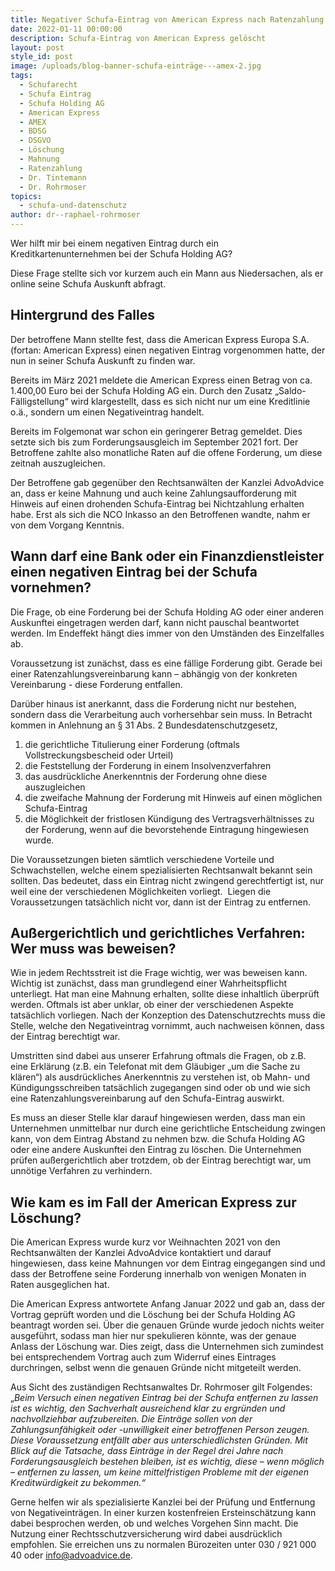 ```yaml
---
title: Negativer Schufa-Eintrag von American Express nach Ratenzahlung gelöscht
date: 2022-01-11 00:00:00
description: Schufa-Eintrag von American Express gelöscht
layout: post
style_id: post
image: /uploads/blog-banner-schufa-einträge---amex-2.jpg
tags:
  - Schufarecht
  - Schufa Eintrag
  - Schufa Holding AG
  - American Express
  - AMEX
  - BDSG
  - DSGVO
  - Löschung
  - Mahnung
  - Ratenzahlung
  - Dr. Tintemann
  - Dr. Rohrmoser
topics:
  - schufa-und-datenschutz
author: dr--raphael-rohrmoser
---
```

Wer hilft mir bei einem negativen Eintrag durch ein Kreditkartenunternehmen bei der Schufa Holding AG?&nbsp;

Diese Frage stellte sich vor kurzem auch ein Mann aus Niedersachen, als er online seine Schufa Auskunft abfragt.&nbsp;

## **Hintergrund des Falles**

Der betroffene Mann stellte fest, dass die American Express Europa S.A. (fortan: American Express) einen negativen Eintrag vorgenommen hatte, der nun in seiner Schufa Auskunft zu finden war.&nbsp;

Bereits im März 2021 meldete die American Express einen Betrag von ca. 1.400,00 Euro bei der Schufa Holding AG ein. Durch den Zusatz „Saldo-Fälligstellung“ wird klargestellt, dass es sich nicht nur um eine Kreditlinie o.ä., sondern um einen Negativeintrag handelt.

Bereits im Folgemonat war schon ein geringerer Betrag gemeldet. Dies setzte sich bis zum Forderungsausgleich im September 2021 fort. Der Betroffene zahlte also monatliche Raten auf die offene Forderung, um diese zeitnah auszugleichen.

Der Betroffene gab gegenüber den Rechtsanwälten der Kanzlei AdvoAdvice an, dass er keine Mahnung und auch keine Zahlungsaufforderung mit Hinweis auf einen drohenden Schufa-Eintrag bei Nichtzahlung erhalten habe. Erst als sich die NCO Inkasso an den Betroffenen wandte, nahm er von dem Vorgang Kenntnis.

## **Wann darf eine Bank oder ein Finanzdienstleister einen negativen Eintrag bei der Schufa vornehmen?**

Die Frage, ob eine Forderung bei der Schufa Holding AG oder einer anderen Auskunftei eingetragen werden darf, kann nicht pauschal beantwortet werden. Im Endeffekt hängt dies immer von den Umständen des Einzelfalles ab.

Voraussetzung ist zunächst, dass es eine fällige Forderung gibt. Gerade bei einer Ratenzahlungsvereinbarung kann – abhängig von der konkreten Vereinbarung - diese Forderung entfallen.

Darüber hinaus ist anerkannt, dass die Forderung nicht nur bestehen, sondern dass die Verarbeitung auch vorhersehbar sein muss. In Betracht kommen in Anlehnung an &sect; 31 Abs. 2 Bundesdatenschutzgesetz,

1. die gerichtliche Titulierung einer Forderung (oftmals Vollstreckungsbescheid oder Urteil)
2. die Feststellung der Forderung in einem Insolvenzverfahren
3. das ausdrückliche Anerkenntnis der Forderung ohne diese auszugleichen
4. die zweifache Mahnung der Forderung mit Hinweis auf einen möglichen Schufa-Eintrag
5. die Möglichkeit der fristlosen Kündigung des Vertragsverhältnisses zu der Forderung, wenn auf die bevorstehende Eintragung hingewiesen wurde.

Die Voraussetzungen bieten sämtlich verschiedene Vorteile und Schwachstellen, welche einem spezialisierten Rechtsanwalt bekannt sein sollten. Das bedeutet, dass ein Eintrag nicht zwingend gerechtfertigt ist, nur weil eine der verschiedenen Möglichkeiten vorliegt.&nbsp; Liegen die Voraussetzungen tatsächlich nicht vor, dann ist der Eintrag zu entfernen.

## **Au&szlig;ergerichtlich und gerichtliches Verfahren: Wer muss was beweisen?**

Wie in jedem Rechtsstreit ist die Frage wichtig, wer was beweisen kann. Wichtig ist zunächst, dass man grundlegend einer Wahrheitspflicht unterliegt. Hat man eine Mahnung erhalten, sollte diese inhaltlich überprüft werden. Oftmals ist aber unklar, ob einer der verschiedenen Aspekte tatsächlich vorliegen. Nach der Konzeption des Datenschutzrechts muss die Stelle, welche den Negativeintrag vornimmt, auch nachweisen können, dass der Eintrag berechtigt war.

Umstritten sind dabei aus unserer Erfahrung oftmals die Fragen, ob z.B. eine Erklärung (z.B. ein Telefonat mit dem Gläubiger „um die Sache zu klären“) als ausdrückliches Anerkenntnis zu verstehen ist, ob Mahn- und Kündigungsschreiben tatsächlich zugegangen sind oder ob und wie sich eine Ratenzahlungsvereinbarung auf den Schufa-Eintrag auswirkt.

Es muss an dieser Stelle klar darauf hingewiesen werden, dass man ein Unternehmen unmittelbar nur durch eine gerichtliche Entscheidung zwingen kann, von dem Eintrag Abstand zu nehmen bzw. die Schufa Holding AG oder eine andere Auskunftei den Eintrag zu löschen. Die Unternehmen prüfen au&szlig;ergerichtlich aber trotzdem, ob der Eintrag berechtigt war, um unnötige Verfahren zu verhindern.

## **Wie kam es im Fall der American Express zur Löschung?**

Die American Express wurde kurz vor Weihnachten 2021 von den Rechtsanwälten der Kanzlei AdvoAdvice kontaktiert und darauf hingewiesen, dass keine Mahnungen vor dem Eintrag eingegangen sind und dass der Betroffene seine Forderung innerhalb von wenigen Monaten in Raten ausgeglichen hat.

Die American Express antwortete Anfang Januar 2022 und gab an, dass der Vortrag geprüft worden und die Löschung bei der Schufa Holding AG beantragt worden sei. Über die genauen Gründe wurde jedoch nichts weiter ausgeführt, sodass man hier nur spekulieren könnte, was der genaue Anlass der Löschung war. Dies zeigt, dass die Unternehmen sich zumindest bei entsprechendem Vortrag auch zum Widerruf eines Eintrages durchringen, selbst wenn die genauen Gründe nicht mitgeteilt werden.

Aus Sicht des zuständigen Rechtsanwaltes Dr. Rohrmoser gilt Folgendes: „*Beim Versuch einen negativen Eintrag bei der Schufa entfernen zu lassen ist es wichtig, den Sachverhalt ausreichend klar zu ergründen und nachvollziehbar aufzubereiten. Die Einträge sollen von der Zahlungsunfähigkeit oder -unwilligkeit einer betroffenen Person zeugen. Diese Voraussetzung entfällt aber aus unterschiedlichsten Gründen. Mit Blick auf die Tatsache, dass Einträge in der Regel drei Jahre nach Forderungsausgleich bestehen bleiben, ist es wichtig, diese – wenn möglich – entfernen zu lassen, um keine mittelfristigen Probleme mit der eigenen Kreditwürdigkeit zu bekommen.“*

Gerne helfen wir als spezialisierte Kanzlei bei der Prüfung und Entfernung von Negativeinträgen. In einer kurzen kostenfreien Ersteinschätzung kann dabei besprochen werden, ob und welches Vorgehen Sinn macht. Die Nutzung einer Rechtsschutzversicherung wird dabei ausdrücklich empfohlen. Sie erreichen uns zu normalen Bürozeiten unter 030 / 921 000 40 oder info@advoadvice.de.
